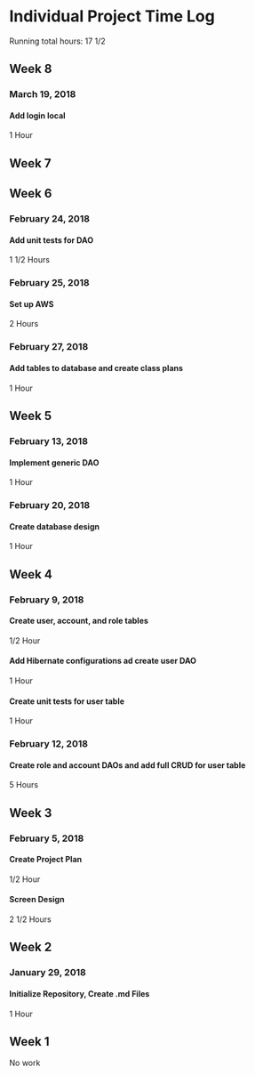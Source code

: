 # Individual Project Time Log
Running total hours: 17 1/2

## Week 8
### March 19, 2018
#### Add login local
1 Hour

## Week 7

## Week 6
### February 24, 2018
#### Add unit tests for DAO
1 1/2 Hours

### February 25, 2018
#### Set up AWS
2 Hours

### February 27, 2018
#### Add tables to database and create class plans
1 Hour

## Week 5
### February 13, 2018
#### Implement generic DAO
1 Hour

### February 20, 2018
#### Create database design
1 Hour

## Week 4
### February 9, 2018
#### Create user, account, and role tables
1/2 Hour

#### Add Hibernate configurations ad create user DAO
1 Hour

#### Create unit tests for user table
1 Hour

### February 12, 2018
#### Create role and account DAOs and add full CRUD for user table
5 Hours

## Week 3
### February 5, 2018
#### Create Project Plan
1/2 Hour
#### Screen Design
2 1/2 Hours

## Week 2
### January 29, 2018
#### Initialize Repository, Create .md Files
1 Hour

## Week 1
No work